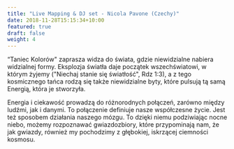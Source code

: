 ```yaml
---
title: "Live Mapping & DJ set - Nicola Pavone (Czechy)"
date: 2018-11-28T15:15:34+10:00
featured: true
draft: false
weight: 4
---
```

“Taniec Kolorów" zaprasza widza do świata, gdzie niewidzialne nabiera widzialnej formy. Eksplozja światła daje początek wszechświatowi, w którym żyjemy ("Niechaj stanie się światłość", Rdz 1:3), a z tego kosmicznego tańca rodzą się także niewidzialne byty, które pulsują tą samą Energią, która je stworzyła. 

Energia i ciekawość prowadzą do różnorodnych połączeń, zarówno między ludźmi, jak i danymi. To połączenie definiuje nasze współczesne życie. Jest też sposobem działania naszego mózgu. To dzięki niemu podziwiając nocne niebo, możemy rozpoznawać gwiazdozbiory, które przypominają nam, że jak gwiazdy, również my pochodzimy z głębokiej, iskrzącej ciemności kosmosu.
